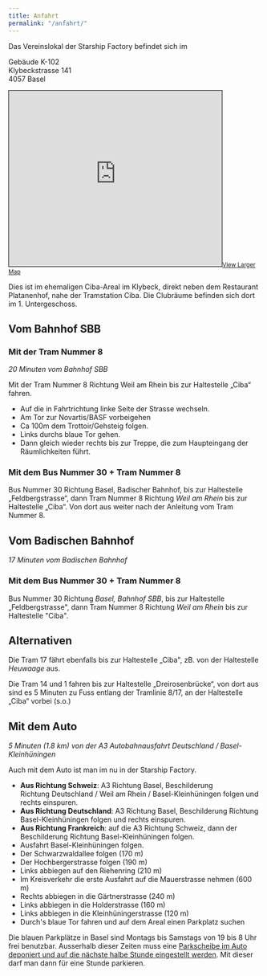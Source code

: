 ```yaml
---
title: Anfahrt
permalink: "/anfahrt/"
---
```


Das Vereinslokal der Starship Factory befindet sich im

Gebäude K-102  
Klybeckstrasse 141  
4057 Basel  

<iframe width="425" height="350" frameborder="0" scrolling="no" marginheight="0" marginwidth="0" src="https://www.openstreetmap.org/export/embed.html?bbox=7.588001489639283%2C47.5734278757491%2C7.590930461883546%2C47.5762072528712&amp;layer=transportmap&amp;marker=47.57481758275047%2C7.589465975761414" style="border: 1px solid black"></iframe><small><a href="https://www.openstreetmap.org/?mlat=47.57482&amp;mlon=7.58947#map=18/47.57482/7.58947&amp;layers=T">View Larger Map</a></small>

Dies ist im ehemaligen Ciba-Areal im Klybeck, direkt neben dem Restaurant Platanenhof, nahe der Tramstation Ciba. Die Clubräume befinden sich dort im 1. Untergeschoss.

## Vom Bahnhof SBB

### Mit der Tram Nummer 8

_20 Minuten vom Bahnhof SBB_

Mit der Tram Nummer 8 Richtung Weil am Rhein bis zur Haltestelle „Ciba“ fahren.

- Auf die in Fahrtrichtung linke Seite der Strasse wechseln.
- Am Tor zur Novartis/BASF vorbeigehen
- Ca 100m dem Trottoir/Gehsteig folgen.
- Links durchs blaue Tor gehen.
- Dann gleich wieder rechts bis zur Treppe, die zum Haupteingang der Räumlichkeiten führt.

### Mit dem Bus Nummer 30 + Tram Nummer 8

Bus Nummer 30 Richtung Basel, Badischer Bahnhof, bis zur Haltestelle „Feldbergstrasse“, dann Tram Nummer 8 Richtung *Weil am Rhein* bis zur Haltestelle „Ciba“. Von dort aus weiter nach der Anleitung vom Tram Nummer 8.

## Vom Badischen Bahnhof

_17 Minuten vom Badischen Bahnhof_

### Mit dem Bus Nummer 30 + Tram Nummer 8

Bus Nummer 30 Richtung *Basel, Bahnhof SBB*, bis zur Haltestelle „Feldbergstrasse", dann Tram Nummer 8 Richtung *Weil am Rhein* bis zur Haltestelle "Ciba".

## Alternativen

Die Tram 17 fährt ebenfalls bis zur Haltestelle „Ciba", zB. von der Haltestelle *Heuwaage* aus.

Die Tram 14 und 1 fahren bis zur Haltestelle „Dreirosenbrücke“, von dort aus sind es 5 Minuten zu Fuss entlang der Tramlinie 8/17, an der Haltestelle „Ciba“ vorbei (s.o.)

## Mit dem Auto

_5 Minuten (1.8 km) von der A3 Autobahnausfahrt Deutschland / Basel-Kleinhüningen_

Auch mit dem Auto ist man im nu in der Starship Factory.

- **Aus Richtung Schweiz**: A3 Richtung Basel, Beschilderung Richtung Deutschland / Weil am Rhein / Basel-Kleinhüningen folgen und rechts einspuren.
- **Aus Richtung Deutschland**: A3 Richtung Basel, Beschilderung Richtung Basel-Kleinhüningen folgen und rechts einspuren.
- **Aus Richtung Frankreich**: auf die A3 Richtung Schweiz, dann der Beschilderung Richtung Basel-Kleinhüningen folgen.
- Ausfahrt Basel-Kleinhüningen folgen.
- Der Schwarzwaldallee folgen (170 m)
- Der Hochbergerstrasse folgen (190 m)
- Links abbiegen auf den Riehenring (210 m)
- Im Kreisverkehr die erste Ausfahrt auf die Mauerstrasse nehmen (600 m)
- Rechts abbiegen in die Gärtnerstrasse (240 m)
- Links abbiegen in die Holderstrasse (160 m)
- Links abbiegen in die Kleinhüningerstrasse (120 m)
- Durch's blaue Tor fahren und auf dem Areal einen Parkplatz suchen

Die blauen Parkplätze in Basel sind Montags bis Samstags von 19 bis 8 Uhr frei benutzbar. Ausserhalb dieser Zeiten muss eine [Parkscheibe im Auto deponiert und auf die nächste halbe Stunde eingestellt werden](http://www.polizei.bs.ch/verkehr/strassenverkehr/parkieren.html "Eine Anleitung der Kantonspolizei Basel zur korrekten Benutzung der Parkschreibe."). Mit dieser darf man dann für eine Stunde parkieren.
